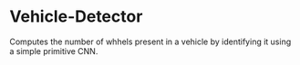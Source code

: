 # Vehicle-Detector
Computes the number of whhels present in a vehicle by identifying it using a simple primitive CNN.
